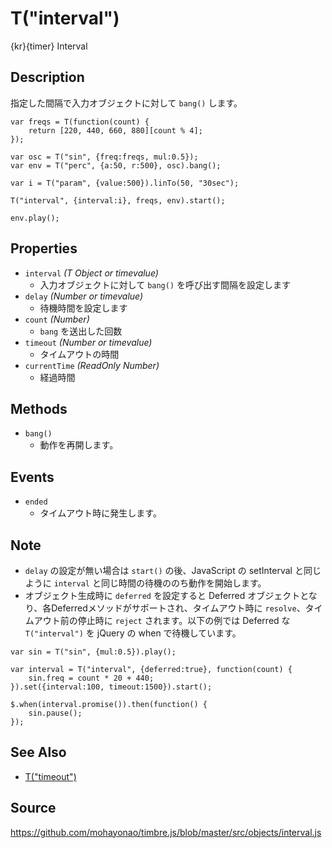 T("interval")
=============
{kr}{timer} Interval

## Description ##

指定した間隔で入力オブジェクトに対して `bang()` します。

```timbre
var freqs = T(function(count) {
    return [220, 440, 660, 880][count % 4];
});

var osc = T("sin", {freq:freqs, mul:0.5});
var env = T("perc", {a:50, r:500}, osc).bang();

var i = T("param", {value:500}).linTo(50, "30sec");

T("interval", {interval:i}, freqs, env).start();

env.play();
```

## Properties ##
- `interval` _(T Object or timevalue)_
  - 入力オブジェクトに対して `bang()` を呼び出す間隔を設定します
- `delay` _(Number or timevalue)_
  - 待機時間を設定します
- `count` _(Number)_
  - `bang` を送出した回数
- `timeout` _(Number or timevalue)_
  - タイムアウトの時間
- `currentTime` _(ReadOnly Number)_
  - 経過時間

## Methods ##
- `bang()`
  - 動作を再開します。

## Events ##
- `ended`
  - タイムアウト時に発生します。
  
## Note ##
- `delay` の設定が無い場合は `start()` の後、JavaScript の setInterval と同じように `interval` と同じ時間の待機ののち動作を開始します。
- オブジェクト生成時に `deferred` を設定すると Deferred オブジェクトとなり、各Deferredメソッドがサポートされ、タイムアウト時に `resolve`、タイムアウト前の停止時に `reject` されます。以下の例では Deferred な `T("interval")` を jQuery の when で待機しています。

```timbre
var sin = T("sin", {mul:0.5}).play();

var interval = T("interval", {deferred:true}, function(count) {
    sin.freq = count * 20 + 440;
}).set({interval:100, timeout:1500}).start();

$.when(interval.promise()).then(function() {
    sin.pause();
});
```

## See Also ##
- [T("timeout")](./timeout.html)

## Source ##
https://github.com/mohayonao/timbre.js/blob/master/src/objects/interval.js
